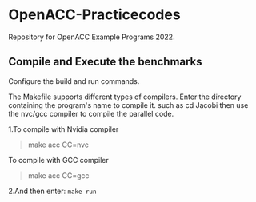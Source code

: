 # OpenACC-Practicecodes

Repository for OpenACC Example Programs 2022.

## Compile and Execute the benchmarks
Configure the build and run commands.

The Makefile supports different types of compilers. Enter the directory containing the program's name to compile it. such as cd Jacobi then use the nvc/gcc compiler to compile the parallel code.

1.To compile with Nvidia compiler
> make acc CC=nvc

To compile with GCC compiler
> make acc CC=gcc

2.And then enter: `make run`